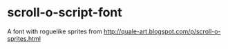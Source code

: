 # scroll-o-script-font
A font with roguelike sprites from http://quale-art.blogspot.com/p/scroll-o-sprites.html
